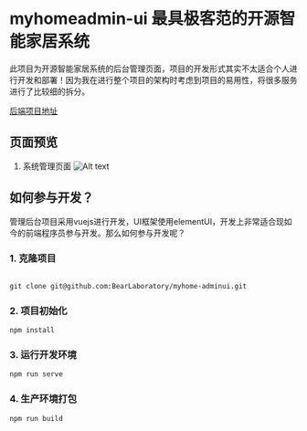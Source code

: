 # myhomeadmin-ui 最具极客范的开源智能家居系统

此项目为开源智能家居系统的后台管理页面，项目的开发形式其实不太适合个人进行开发和部署！因为我在进行整个项目的架构时考虑到项目的易用性，将很多服务进行了比较细的拆分。

[后端项目地址](https://github.com/BearLaboratory/myhome-backend)

## 页面预览
1. 系统管理页面
   ![Alt text](https://github.com/BearLaboratory/myhome-adminui/blob/master/pics/systemconfig.png)





## 如何参与开发？
管理后台项目采用vuejs进行开发，UI框架使用elementUI，开发上非常适合现如今的前端程序员参与开发。那么如何参与开发呢？

### 1. 克隆项目
``` shell

git clone git@github.com:BearLaboratory/myhome-adminui.git

```

### 2. 项目初始化
```
npm install
```

### 3. 运行开发环境
```
npm run serve
```

### 4. 生产环境打包
```
npm run build
```
